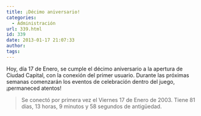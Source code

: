 ```yaml
---
title: ¡Décimo aniversario!
categories:
  - Administración
url: 339.html
id: 339
date: 2013-01-17 21:07:33
author:
tags:
---
```


Hoy, día 17 de Enero, se cumple el décimo aniversario a la apertura de Ciudad Capital, con la conexión del primer usuario. Durante las próximas semanas comenzarán los eventos de celebración dentro del juego, ¡permaneced atentos!

> Se conectó por primera vez el Viernes 17 de Enero de 2003.
> Tiene 81 días, 13 horas, 9 minutos y 58 segundos de antigüedad.